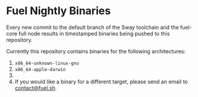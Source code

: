 # Fuel Nightly Binaries

Every new commit to the default branch of the Sway toolchain and the fuel-core full node results in timestamped binaries being pushed to this repository.

Currently this repository contains binaries for the following architectures:

1. `x86_64-unknown-linux-gnu`
1. `x86_64-apple-darwin`
2. 
3. If you would like a binary for a different target, please send an email to contact@fuel.sh.
